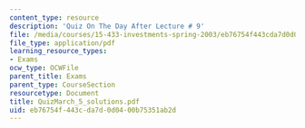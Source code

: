 ```yaml
---
content_type: resource
description: 'Quiz On The Day After Lecture # 9'
file: /media/courses/15-433-investments-spring-2003/eb76754f443cda7d0d0400b75351ab2d_QuizMarch_5_solutions.pdf
file_type: application/pdf
learning_resource_types:
- Exams
ocw_type: OCWFile
parent_title: Exams
parent_type: CourseSection
resourcetype: Document
title: QuizMarch_5_solutions.pdf
uid: eb76754f-443c-da7d-0d04-00b75351ab2d
---
```

